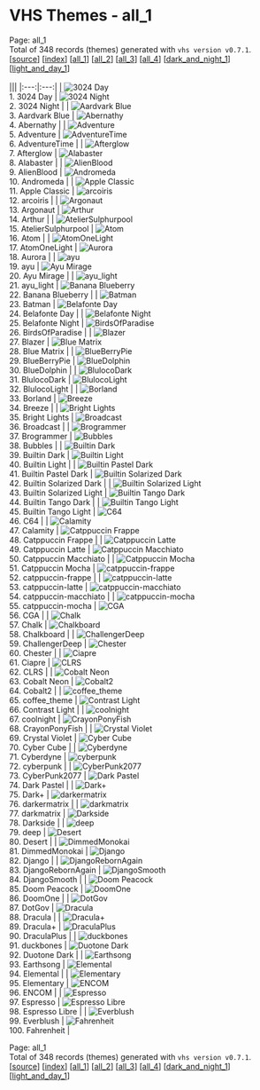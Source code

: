 # VHS Themes - all_1

Page: all_1<br>
Total of 348 records (themes) generated with `vhs version v0.7.1`.<br>
[[source](../../main)] [[index](page_index.md)] [[all_1](page_all_1.md)] [[all_2](page_all_2.md)] [[all_3](page_all_3.md)] [[all_4](page_all_4.md)] [[dark_and_night_1](page_dark_and_night_1.md)] [[light_and_day_1](page_light_and_day_1.md)]
<br>
<br>
|||
|:---:|:---:|
| ![3024 Day](../records/001%203024%20Day.gif)<br>1. 3024 Day | ![3024 Night](../records/002%203024%20Night.gif)<br>2. 3024 Night |
| ![Aardvark Blue](../records/003%20Aardvark%20Blue.gif)<br>3. Aardvark Blue | ![Abernathy](../records/004%20Abernathy.gif)<br>4. Abernathy |
| ![Adventure](../records/005%20Adventure.gif)<br>5. Adventure | ![AdventureTime](../records/006%20AdventureTime.gif)<br>6. AdventureTime |
| ![Afterglow](../records/007%20Afterglow.gif)<br>7. Afterglow | ![Alabaster](../records/008%20Alabaster.gif)<br>8. Alabaster |
| ![AlienBlood](../records/009%20AlienBlood.gif)<br>9. AlienBlood | ![Andromeda](../records/010%20Andromeda.gif)<br>10. Andromeda |
| ![Apple Classic](../records/011%20Apple%20Classic.gif)<br>11. Apple Classic | ![arcoiris](../records/012%20arcoiris.gif)<br>12. arcoiris |
| ![Argonaut](../records/013%20Argonaut.gif)<br>13. Argonaut | ![Arthur](../records/014%20Arthur.gif)<br>14. Arthur |
| ![AtelierSulphurpool](../records/015%20AtelierSulphurpool.gif)<br>15. AtelierSulphurpool | ![Atom](../records/016%20Atom.gif)<br>16. Atom |
| ![AtomOneLight](../records/017%20AtomOneLight.gif)<br>17. AtomOneLight | ![Aurora](../records/018%20Aurora.gif)<br>18. Aurora |
| ![ayu](../records/019%20ayu.gif)<br>19. ayu | ![Ayu Mirage](../records/020%20Ayu%20Mirage.gif)<br>20. Ayu Mirage |
| ![ayu_light](../records/021%20ayu_light.gif)<br>21. ayu_light | ![Banana Blueberry](../records/022%20Banana%20Blueberry.gif)<br>22. Banana Blueberry |
| ![Batman](../records/023%20Batman.gif)<br>23. Batman | ![Belafonte Day](../records/024%20Belafonte%20Day.gif)<br>24. Belafonte Day |
| ![Belafonte Night](../records/025%20Belafonte%20Night.gif)<br>25. Belafonte Night | ![BirdsOfParadise](../records/026%20BirdsOfParadise.gif)<br>26. BirdsOfParadise |
| ![Blazer](../records/027%20Blazer.gif)<br>27. Blazer | ![Blue Matrix](../records/028%20Blue%20Matrix.gif)<br>28. Blue Matrix |
| ![BlueBerryPie](../records/029%20BlueBerryPie.gif)<br>29. BlueBerryPie | ![BlueDolphin](../records/030%20BlueDolphin.gif)<br>30. BlueDolphin |
| ![BlulocoDark](../records/031%20BlulocoDark.gif)<br>31. BlulocoDark | ![BlulocoLight](../records/032%20BlulocoLight.gif)<br>32. BlulocoLight |
| ![Borland](../records/033%20Borland.gif)<br>33. Borland | ![Breeze](../records/034%20Breeze.gif)<br>34. Breeze |
| ![Bright Lights](../records/035%20Bright%20Lights.gif)<br>35. Bright Lights | ![Broadcast](../records/036%20Broadcast.gif)<br>36. Broadcast |
| ![Brogrammer](../records/037%20Brogrammer.gif)<br>37. Brogrammer | ![Bubbles](../records/038%20Bubbles.gif)<br>38. Bubbles |
| ![Builtin Dark](../records/039%20Builtin%20Dark.gif)<br>39. Builtin Dark | ![Builtin Light](../records/040%20Builtin%20Light.gif)<br>40. Builtin Light |
| ![Builtin Pastel Dark](../records/041%20Builtin%20Pastel%20Dark.gif)<br>41. Builtin Pastel Dark | ![Builtin Solarized Dark](../records/042%20Builtin%20Solarized%20Dark.gif)<br>42. Builtin Solarized Dark |
| ![Builtin Solarized Light](../records/043%20Builtin%20Solarized%20Light.gif)<br>43. Builtin Solarized Light | ![Builtin Tango Dark](../records/044%20Builtin%20Tango%20Dark.gif)<br>44. Builtin Tango Dark |
| ![Builtin Tango Light](../records/045%20Builtin%20Tango%20Light.gif)<br>45. Builtin Tango Light | ![C64](../records/046%20C64.gif)<br>46. C64 |
| ![Calamity](../records/047%20Calamity.gif)<br>47. Calamity | ![Catppuccin Frappe](../records/048%20Catppuccin%20Frappe.gif)<br>48. Catppuccin Frappe |
| ![Catppuccin Latte](../records/049%20Catppuccin%20Latte.gif)<br>49. Catppuccin Latte | ![Catppuccin Macchiato](../records/050%20Catppuccin%20Macchiato.gif)<br>50. Catppuccin Macchiato |
| ![Catppuccin Mocha](../records/051%20Catppuccin%20Mocha.gif)<br>51. Catppuccin Mocha | ![catppuccin-frappe](../records/052%20catppuccin-frappe.gif)<br>52. catppuccin-frappe |
| ![catppuccin-latte](../records/053%20catppuccin-latte.gif)<br>53. catppuccin-latte | ![catppuccin-macchiato](../records/054%20catppuccin-macchiato.gif)<br>54. catppuccin-macchiato |
| ![catppuccin-mocha](../records/055%20catppuccin-mocha.gif)<br>55. catppuccin-mocha | ![CGA](../records/056%20CGA.gif)<br>56. CGA |
| ![Chalk](../records/057%20Chalk.gif)<br>57. Chalk | ![Chalkboard](../records/058%20Chalkboard.gif)<br>58. Chalkboard |
| ![ChallengerDeep](../records/059%20ChallengerDeep.gif)<br>59. ChallengerDeep | ![Chester](../records/060%20Chester.gif)<br>60. Chester |
| ![Ciapre](../records/061%20Ciapre.gif)<br>61. Ciapre | ![CLRS](../records/062%20CLRS.gif)<br>62. CLRS |
| ![Cobalt Neon](../records/063%20Cobalt%20Neon.gif)<br>63. Cobalt Neon | ![Cobalt2](../records/064%20Cobalt2.gif)<br>64. Cobalt2 |
| ![coffee_theme](../records/065%20coffee_theme.gif)<br>65. coffee_theme | ![Contrast Light](../records/066%20Contrast%20Light.gif)<br>66. Contrast Light |
| ![coolnight](../records/067%20coolnight.gif)<br>67. coolnight | ![CrayonPonyFish](../records/068%20CrayonPonyFish.gif)<br>68. CrayonPonyFish |
| ![Crystal Violet](../records/069%20Crystal%20Violet.gif)<br>69. Crystal Violet | ![Cyber Cube](../records/070%20Cyber%20Cube.gif)<br>70. Cyber Cube |
| ![Cyberdyne](../records/071%20Cyberdyne.gif)<br>71. Cyberdyne | ![cyberpunk](../records/072%20cyberpunk.gif)<br>72. cyberpunk |
| ![CyberPunk2077](../records/073%20CyberPunk2077.gif)<br>73. CyberPunk2077 | ![Dark Pastel](../records/074%20Dark%20Pastel.gif)<br>74. Dark Pastel |
| ![Dark+](../records/075%20Dark+.gif)<br>75. Dark+ | ![darkermatrix](../records/076%20darkermatrix.gif)<br>76. darkermatrix |
| ![darkmatrix](../records/077%20darkmatrix.gif)<br>77. darkmatrix | ![Darkside](../records/078%20Darkside.gif)<br>78. Darkside |
| ![deep](../records/079%20deep.gif)<br>79. deep | ![Desert](../records/080%20Desert.gif)<br>80. Desert |
| ![DimmedMonokai](../records/081%20DimmedMonokai.gif)<br>81. DimmedMonokai | ![Django](../records/082%20Django.gif)<br>82. Django |
| ![DjangoRebornAgain](../records/083%20DjangoRebornAgain.gif)<br>83. DjangoRebornAgain | ![DjangoSmooth](../records/084%20DjangoSmooth.gif)<br>84. DjangoSmooth |
| ![Doom Peacock](../records/085%20Doom%20Peacock.gif)<br>85. Doom Peacock | ![DoomOne](../records/086%20DoomOne.gif)<br>86. DoomOne |
| ![DotGov](../records/087%20DotGov.gif)<br>87. DotGov | ![Dracula](../records/088%20Dracula.gif)<br>88. Dracula |
| ![Dracula+](../records/089%20Dracula+.gif)<br>89. Dracula+ | ![DraculaPlus](../records/090%20DraculaPlus.gif)<br>90. DraculaPlus |
| ![duckbones](../records/091%20duckbones.gif)<br>91. duckbones | ![Duotone Dark](../records/092%20Duotone%20Dark.gif)<br>92. Duotone Dark |
| ![Earthsong](../records/093%20Earthsong.gif)<br>93. Earthsong | ![Elemental](../records/094%20Elemental.gif)<br>94. Elemental |
| ![Elementary](../records/095%20Elementary.gif)<br>95. Elementary | ![ENCOM](../records/096%20ENCOM.gif)<br>96. ENCOM |
| ![Espresso](../records/097%20Espresso.gif)<br>97. Espresso | ![Espresso Libre](../records/098%20Espresso%20Libre.gif)<br>98. Espresso Libre |
| ![Everblush](../records/099%20Everblush.gif)<br>99. Everblush | ![Fahrenheit](../records/100%20Fahrenheit.gif)<br>100. Fahrenheit |

Page: all_1<br>
Total of 348 records (themes) generated with `vhs version v0.7.1`.<br>
[[source](../../main)] [[index](page_index.md)] [[all_1](page_all_1.md)] [[all_2](page_all_2.md)] [[all_3](page_all_3.md)] [[all_4](page_all_4.md)] [[dark_and_night_1](page_dark_and_night_1.md)] [[light_and_day_1](page_light_and_day_1.md)]